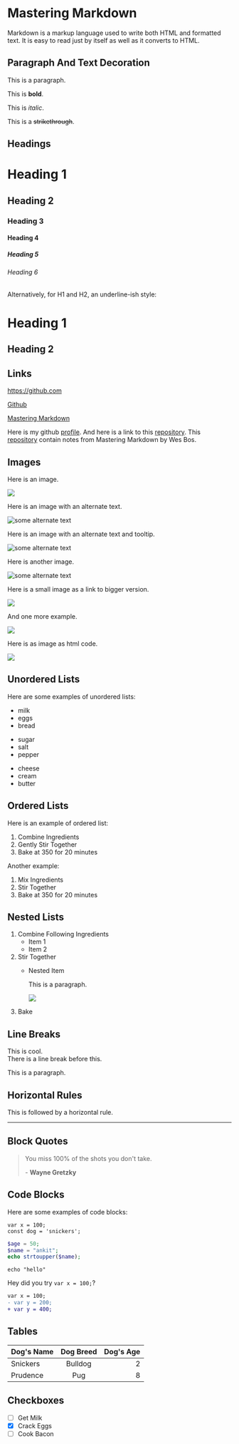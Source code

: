 # Mastering Markdown

Markdown is a markup language used to write both HTML and formatted text. It is easy to read just by itself as well as it converts to HTML.

## Paragraph And Text Decoration

This is a paragraph.

This is **bold**.

This is _italic_.

This is a ~~strikethrough~~.

## Headings

# Heading 1

## Heading 2

### Heading 3

#### Heading 4

##### Heading 5

###### Heading 6

Alternatively, for H1 and H2, an underline-ish style:

Heading 1
=========

Heading 2
---------

## Links

<https://github.com>

[Github](https://github.com)

[Mastering Markdown](https://masteringmarkdown.com "A mini video series to learn to write in Markdown")

Here is my github [profile][1]. And here is a link to this [repository][repo].
This [repository][repo] contain notes from Mastering Markdown by Wes Bos.

[1]: https://github.com/4nkt
[repo]: https://github.com/4nkt/mastering-markdown

## Images

Here is an image.

![](https://unsplash.it/500/500?random)

Here is an image with an alternate text.

![some alternate text](https://unsplash.it/500/500?image=1012)

Here is an image with an alternate text and tooltip.

![some alternate text](https://unsplash.it/500/500?image=1000 "some tooltip")

Here is another image.

![some alternate text][image]

Here is a small image as a link to bigger version.

[![](https://unsplash.it/100/100?image=523)](https://unsplash.it/500/500?image=523)

And one more example.

[<img src="https://unsplash.it/200/200?image=999" />](https://unsplash.it/500/500?image=999)

Here is as image as html code.

<img src="https://unsplash.it/500/500?image=910" />

[image]: https://unsplash.it/500/500?image=900

## Unordered Lists

Here are some examples of unordered lists:

+ milk
+ eggs
+ bread

- sugar
- salt
- pepper

* cheese
* cream
* butter

## Ordered Lists

Here is an example of ordered list:

1. Combine Ingredients
2. Gently Stir Together
3. Bake at 350 for 20 minutes

Another example:

1. Mix Ingredients
1. Stir Together
1. Bake at 350 for 20 minutes

## Nested Lists

1. Combine Following Ingredients
    * Item 1
    * Item 2
1. Stir Together
    * Nested Item

        This is a paragraph.

        ![](https://unsplash.it/500/500?image=111)
1. Bake

## Line Breaks

This is cool.<br/>
There is a line break before this.

This is a paragraph.

## Horizontal Rules

This is followed by a horizontal rule.

---

## Block Quotes

> You miss 100% of the shots you don't take.
>
> \- **Wayne Gretzky**

## Code Blocks

Here are some examples of code blocks:

    var x = 100;
    const dog = 'snickers';

```php
$age = 50;
$name = "ankit";
echo strtoupper($name);
```

```
echo "hello"
```

Hey did you try `var x = 100;`?

```diff
var x = 100;
- var y = 200;
+ var y = 400;
```

## Tables

|Dog's Name|Dog Breed|Dog's Age|
|:---------|:-------:|--------:|
|Snickers|Bulldog|2|
|Prudence|Pug|8|

## Checkboxes

* [ ] Get Milk
* [x] Crack Eggs
* [ ] Cook Bacon
